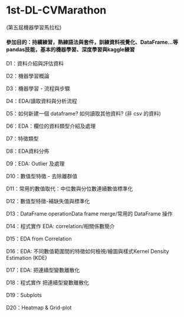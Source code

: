 # 1st-DL-CVMarathon

(第五屆機器學習馬拉松)

#### 參加目的：持續練習，熟練語法與套件，訓練資料視覺化、DataFrame...等pandas技能，基本的機器學習、深度學習與kaggle練習

D1：資料介紹與評估資料

D2：機器學習概論

D3：機器學習 - 流程與步驟

D4：EDA/讀取資料與分析流程

D5：如何新建一個 dataframe? 如何讀取其他資料? (非 csv 的資料)

D6：EDA：欄位的資料類型介紹及處理

D7：特徵類型

D8：EDA資料分佈

D9：EDA: Outlier 及處理

D10：數值型特徵 - 去除離群值

D11：常用的數值取代：中位數與分位數連續數值標準化

D12：數值型特徵-補缺失值與標準化

D13：DataFrame operationData frame merge/常用的 DataFrame 操作

D14：程式實作 EDA: correlation/相關係數簡介

D15：EDA from Correlation

D16：EDA: 不同數值範圍間的特徵如何檢視/繪圖與樣式Kernel Density Estimation (KDE)

D17：EDA: 把連續型變數離散化

D18：程式實作 把連續型變數離散化

D19：Subplots

D20：Heatmap & Grid-plot
